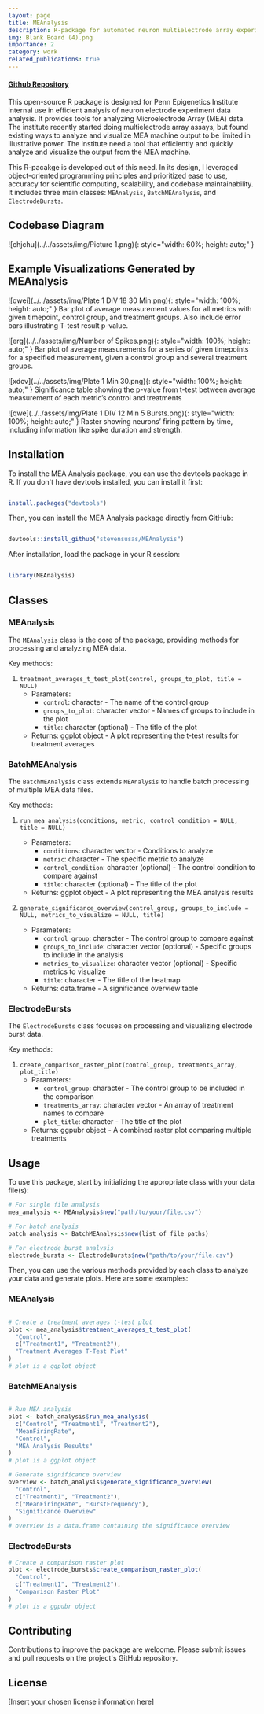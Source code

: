 ```yaml
---
layout: page
title: MEAnalysis
description: R-package for automated neuron multielectrode array experiment data analysis
img: Blank Board (4).png
importance: 2
category: work
related_publications: true
---
```


#### [Github Repository](https://github.com/stevensusas/MEAnalysis)

This open-source R package is designed for Penn Epigenetics Institute internal use in efficient analysis of neuron electrode experiment data analysis. It provides tools for analyzing Microelectrode Array (MEA) data. The institute recently started doing multielectrode array assays, but found existing ways to analyze and visualize MEA machine output to be limited in illustrative power. The institute need a tool that efficiently and quickly analyze and visualize the output from the MEA machine.

This R-pacakge is developed out of this need. In its design, I leveraged object-oriented programming principles and prioritized ease to use, accuracy for scientific computing, scalability, and codebase maintainability. It includes three main classes: `MEAnalysis`, `BatchMEAnalysis`, and `ElectrodeBursts`.

## Codebase Diagram

![chjchu](../../assets/img/Picture 1.png){: style="width: 60%; height: auto;" }

## Example Visualizations Generated by MEAnalysis

![qwei](../../assets/img/Plate 1 DIV 18 30 Min.png){: style="width: 100%; height: auto;" }
Bar plot of average measurement values for all metrics with given timepoint, control group, and treatment groups. Also include error bars illustrating T-test result p-value.

![erg](../../assets/img/Number of Spikes.png){: style="width: 100%; height: auto;" }
Bar plot of average measurements for a series of given timepoints for a specified measurement, given a control group and several treatment groups.

![xdcv](../../assets/img/Plate 1 Min 30.png){: style="width: 100%; height: auto;" }
Significance table showing the p-value from t-test between average measurement of each metric’s control and treatments

![qwe](../../assets/img/Plate 1 DIV 12 Min 5 Bursts.png){: style="width: 100%; height: auto;" }
Raster showing neurons’ firing pattern by time, including information like spike duration and strength.

## Installation

To install the MEA Analysis package, you can use the devtools package in R. If you don't have devtools installed, you can install it first:

```R

install.packages("devtools")

```

Then, you can install the MEA Analysis package directly from GitHub:

```R

devtools::install_github("stevensusas/MEAnalysis")

```

After installation, load the package in your R session:

```R

library(MEAnalysis)

```

## Classes

### MEAnalysis

The `MEAnalysis` class is the core of the package, providing methods for processing and analyzing MEA data.

Key methods:

1. `treatment_averages_t_test_plot(control, groups_to_plot, title = NULL)`
   - Parameters:
     - `control`: character - The name of the control group
     - `groups_to_plot`: character vector - Names of groups to include in the plot
     - `title`: character (optional) - The title of the plot
   - Returns: ggplot object - A plot representing the t-test results for treatment averages

### BatchMEAnalysis

The `BatchMEAnalysis` class extends `MEAnalysis` to handle batch processing of multiple MEA data files.

Key methods:

1. `run_mea_analysis(conditions, metric, control_condition = NULL, title = NULL)`

   - Parameters:
     - `conditions`: character vector - Conditions to analyze
     - `metric`: character - The specific metric to analyze
     - `control_condition`: character (optional) - The control condition to compare against
     - `title`: character (optional) - The title of the plot
   - Returns: ggplot object - A plot representing the MEA analysis results

2. `generate_significance_overview(control_group, groups_to_include = NULL, metrics_to_visualize = NULL, title)`
   - Parameters:
     - `control_group`: character - The control group to compare against
     - `groups_to_include`: character vector (optional) - Specific groups to include in the analysis
     - `metrics_to_visualize`: character vector (optional) - Specific metrics to visualize
     - `title`: character - The title of the heatmap
   - Returns: data.frame - A significance overview table

### ElectrodeBursts

The `ElectrodeBursts` class focuses on processing and visualizing electrode burst data.

Key methods:

1. `create_comparison_raster_plot(control_group, treatments_array, plot_title)`
   - Parameters:
     - `control_group`: character - The control group to be included in the comparison
     - `treatments_array`: character vector - An array of treatment names to compare
     - `plot_title`: character - The title of the plot
   - Returns: ggpubr object - A combined raster plot comparing multiple treatments

## Usage

To use this package, start by initializing the appropriate class with your data file(s):

```R
# For single file analysis
mea_analysis <- MEAnalysis$new("path/to/your/file.csv")

# For batch analysis
batch_analysis <- BatchMEAnalysis$new(list_of_file_paths)

# For electrode burst analysis
electrode_bursts <- ElectrodeBursts$new("path/to/your/file.csv")
```

Then, you can use the various methods provided by each class to analyze your data and generate plots. Here are some examples:

### MEAnalysis

```R

# Create a treatment averages t-test plot
plot <- mea_analysis$treatment_averages_t_test_plot(
  "Control",
  c("Treatment1", "Treatment2"),
  "Treatment Averages T-Test Plot"
)
# plot is a ggplot object
```

### BatchMEAnalysis

```R

# Run MEA analysis
plot <- batch_analysis$run_mea_analysis(
  c("Control", "Treatment1", "Treatment2"),
  "MeanFiringRate",
  "Control",
  "MEA Analysis Results"
)
# plot is a ggplot object

# Generate significance overview
overview <- batch_analysis$generate_significance_overview(
  "Control",
  c("Treatment1", "Treatment2"),
  c("MeanFiringRate", "BurstFrequency"),
  "Significance Overview"
)
# overview is a data.frame containing the significance overview
```

### ElectrodeBursts

```R
# Create a comparison raster plot
plot <- electrode_bursts$create_comparison_raster_plot(
  "Control",
  c("Treatment1", "Treatment2"),
  "Comparison Raster Plot"
)
# plot is a ggpubr object
```

## Contributing

Contributions to improve the package are welcome. Please submit issues and pull requests on the project's GitHub repository.

## License

[Insert your chosen license information here]

